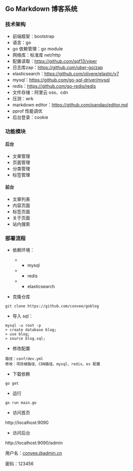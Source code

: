 ## Go Markdown 博客系统

### 技术架构
* 前端框架：bootstrap
* 语言：go
* go 依赖管理：go module
* 网络库：标准库 net/http
* 配置读取：https://github.com/spf13/viper
* 日志库zap：https://github.com/uber-go/zap
* elasticsearch：https://github.com/olivere/elastic/v7
* mysql：https://github.com/go-sql-driver/mysql
* redis：https://github.com/go-redis/redis
* 文件存储：阿里云 oss、cdn
* 压测：wrk
* markdown editor：https://github.com/pandao/editor.md
* pprof 性能调优
* 后台登录：cookie 

### 功能模块
#### 后台
* 文章管理
* 页面管理
* 分类管理
* 标签管理
  
#### 前台
* 文章列表
* 内容页面
* 标签页面
* 关于页面
* 站内搜索


### 部署流程
* 依赖环境：
  * * mysql 
  * * redis 
  * * elasticsearch
  
* 克隆仓库
```
git clone https://github.com/convee/goblog
```
* 导入 sql：
```
mysql -u root -p
> create database blog;
> use blog;
> source blog.sql;
```
* 修改配置
```
路径：conf/dev.yml
修改：项目根路径、CDN路径、mysql、redis、es 配置
```
* 下载依赖
```
go get
```
* 运行
```
go run main.go
```

* 访问首页

http://localhost:9090

* 访问后台

http://localhost:9090/admin
  
用户名：convee.@admin.cn
  
密码：123456